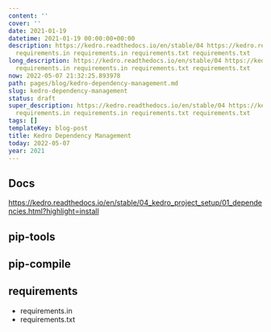```yaml
---
content: ''
cover: ''
date: 2021-01-19
datetime: 2021-01-19 00:00:00+00:00
description: https://kedro.readthedocs.io/en/stable/04 https://kedro.readthedocs.io/en/stable/04
  requirements.in requirements.in requirements.txt requirements.txt
long_description: https://kedro.readthedocs.io/en/stable/04 https://kedro.readthedocs.io/en/stable/04
  requirements.in requirements.in requirements.txt requirements.txt
now: 2022-05-07 21:32:25.893978
path: pages/blog/kedro-dependency-management.md
slug: kedro-dependency-management
status: draft
super_description: https://kedro.readthedocs.io/en/stable/04 https://kedro.readthedocs.io/en/stable/04
  requirements.in requirements.in requirements.txt requirements.txt
tags: []
templateKey: blog-post
title: Kedro Dependency Management
today: 2022-05-07
year: 2021
---
```


## Docs

https://kedro.readthedocs.io/en/stable/04_kedro_project_setup/01_dependencies.html?highlight=install

## pip-tools

## pip-compile
## requirements

* requirements.in
* requirements.txt